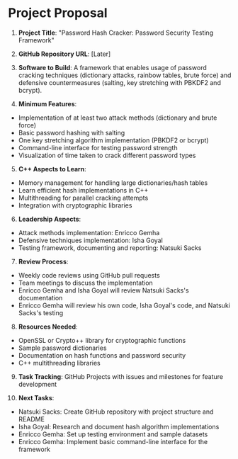 # Project Proposal

1. **Project Title**: "Password Hash Cracker: Password Security Testing Framework"

2. **GitHub Repository URL**: [Later]

3. **Software to Build**: A framework that enables usage of password cracking techniques (dictionary attacks, rainbow tables, brute force) and defensive countermeasures (salting, key stretching with PBKDF2 and bcrypt).

4. **Minimum Features**:
  - Implementation of at least two attack methods (dictionary and brute force)
  - Basic password hashing with salting
  - One key stretching algorithm implementation (PBKDF2 or bcrypt)
  - Command-line interface for testing password strength
  - Visualization of time taken to crack different password types

5. **C++ Aspects to Learn**:
  - Memory management for handling large dictionaries/hash tables
  - Learn efficient hash implementations in C++
  - Multithreading for parallel cracking attempts
  - Integration with cryptographic libraries

6. **Leadership Aspects**:
  - Attack methods implementation: Enricco Gemha
  - Defensive techniques implementation: Isha Goyal
  - Testing framework, documenting and reporting: Natsuki Sacks

7. **Review Process**:
  - Weekly code reviews using GitHub pull requests
  - Team meetings to discuss the implementation
  - Enricco Gemha and Isha Goyal will review Natsuki Sacks's documentation
  - Enricco Gemha will review his own code, Isha Goyal's code, and Natsuki Sacks's testing

8. **Resources Needed**:
  - OpenSSL or Crypto++ library for cryptographic functions
  - Sample password dictionaries
  - Documentation on hash functions and password security
  - C++ multithreading libraries

9. **Task Tracking**: GitHub Projects with issues and milestones for feature development

10. **Next Tasks**:
  - Natsuki Sacks: Create GitHub repository with project structure and README
  - Isha Goyal: Research and document hash algorithm implementations
  - Enricco Gemha: Set up testing environment and sample datasets
  - Enricco Gemha: Implement basic command-line interface for the framework
